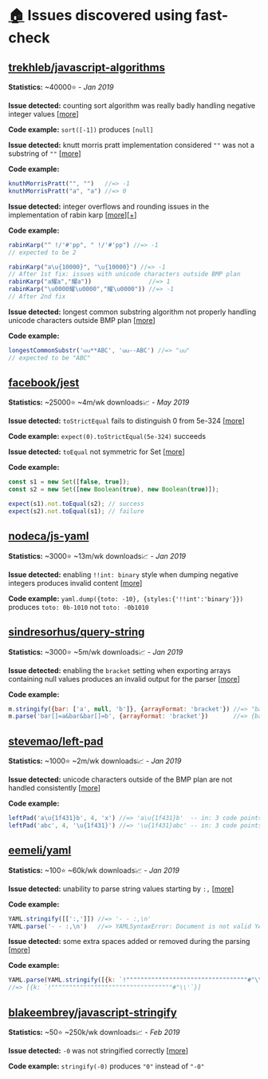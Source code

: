 # [:house:](../README.md) Issues discovered using fast-check

## [trekhleb/javascript-algorithms](https://github.com/trekhleb/javascript-algorithms/)

**Statistics:** ~40000⭐ - *Jan 2019*

**Issue detected:** counting sort algorithm was really badly handling negative integer values \[[more](https://github.com/trekhleb/javascript-algorithms/pull/100)\]

**Code example:** `sort([-1])` produces `[null]`

**Issue detected:** knutt morris pratt implementation considered `""` was not a substring of `""` \[[more](https://github.com/trekhleb/javascript-algorithms/pull/101)\]

**Code example:**

```js
knuthMorrisPratt("", "")   //=> -1
knuthMorrisPratt("a", "a") //=> 0
```

**Issue detected:** integer overflows and rounding issues in the implementation of rabin karp \[[more](https://github.com/trekhleb/javascript-algorithms/pull/102)\]\[[+](https://github.com/trekhleb/javascript-algorithms/pull/110)\]

**Code example:**

```js
rabinKarp("^ !/'#'pp", " !/'#'pp") //=> -1
// expected to be 2

rabinKarp("a\u{10000}", "\u{10000}") //=> -1
// After 1st fix: issues with unicode characters outside BMP plan
rabinKarp("a耀a","耀a"))                //=> 1
rabinKarp("\u0000耀\u0000","耀\u0000")) //=> -1
// After 2nd fix
```

**Issue detected:** longest common substring algorithm not properly handling unicode characters outside BMP plan \[[more](https://github.com/trekhleb/javascript-algorithms/pull/129)\]

**Code example:**

```js
longestCommonSubstr('𐌵𐌵**ABC', '𐌵𐌵--ABC') //=> "𐌵𐌵"
// expected to be "ABC"
```

## [facebook/jest](https://github.com/facebook/jest/)

**Statistics:** ~25000⭐ ~4m/wk downloads📈 - *May 2019*

**Issue detected:** `toStrictEqual` fails to distinguish 0 from 5e-324 \[[more](https://github.com/facebook/jest/issues/7941)\]

**Code example:** `expect(0).toStrictEqual(5e-324)` succeeds

**Issue detected:** `toEqual` not symmetric for Set \[[more](https://github.com/facebook/jest/issues/7975)\]

**Code example:**
```js
const s1 = new Set([false, true]);
const s2 = new Set([new Boolean(true), new Boolean(true)]);

expect(s1).not.toEqual(s2); // success
expect(s2).not.toEqual(s1); // failure
```

## [nodeca/js-yaml](https://github.com/nodeca/js-yaml/)

**Statistics:** ~3000⭐ ~13m/wk downloads📈 - *Jan 2019*

**Issue detected:** enabling `!!int: binary` style when dumping negative integers produces invalid content \[[more](https://github.com/nodeca/js-yaml/pull/398)\]

**Code example:** `yaml.dump({toto: -10}, {styles:{'!!int':'binary'}})` produces `toto: 0b-1010` not `toto: -0b1010`

## [sindresorhus/query-string](https://github.com/sindresorhus/query-string)

**Statistics:** ~3000⭐ ~5m/wk downloads📈 - *Jan 2019*

**Issue detected:** enabling the `bracket` setting when exporting arrays containing null values produces an invalid output for the parser \[[more](https://github.com/sindresorhus/query-string/pull/138)\]

**Code example:**
```js
m.stringify({bar: ['a', null, 'b']}, {arrayFormat: 'bracket'}) //=> "bar[]=a&bar&bar[]=b"
m.parse('bar[]=a&bar&bar[]=b', {arrayFormat: 'bracket'})       //=> {bar: [null, 'b']}
```

## [stevemao/left-pad](https://github.com/stevemao/left-pad)

**Statistics:** ~1000⭐ ~2m/wk downloads📈 - *Jan 2019*

**Issue detected:** unicode characters outside of the BMP plan are not handled consistently \[[more](https://github.com/stevemao/left-pad/issues/58)\]

**Code example:**
```js
leftPad('a\u{1f431}b', 4, 'x') //=> 'a\u{1f431}b'  -- in: 3 code points, out: 3 code points
leftPad('abc', 4, '\u{1f431}') //=> '\u{1f431}abc' -- in: 3 code points, out: 4 code points
```

## [eemeli/yaml](https://github.com/eemeli/yaml)

**Statistics:** ~100⭐ ~60k/wk downloads📈 - *Jan 2019*

**Issue detected:** unability to parse string values starting by `:,` \[[more](https://github.com/eemeli/yaml/issues/56)\]

**Code example:**
```js
YAML.stringify([[':,']]) //=> '- - :,\n'
YAML.parse('- - :,\n')   //=> YAMLSyntaxError: Document is not valid YAML (bad indentation?)
```

**Issue detected:** some extra spaces added or removed during the parsing \[[more](https://github.com/eemeli/yaml/issues/57)\]

**Code example:**
```js
YAML.parse(YAML.stringify([{k: `!""""""""""""""""""""""""""""""""""#"\\ '`}]))
//=> [{k: `!""""""""""""""""""""""""""""""""""#"\\'`}]
```

## [blakeembrey/javascript-stringify](https://github.com/blakeembrey/javascript-stringify/)

**Statistics:** ~50⭐ ~250k/wk downloads📈 - *Feb 2019*

**Issue detected:** `-0` was not stringified correctly \[[more](https://github.com/blakeembrey/javascript-stringify/pull/20)\]

**Code example:** `stringify(-0)` produces `"0"` instead of `"-0"`
